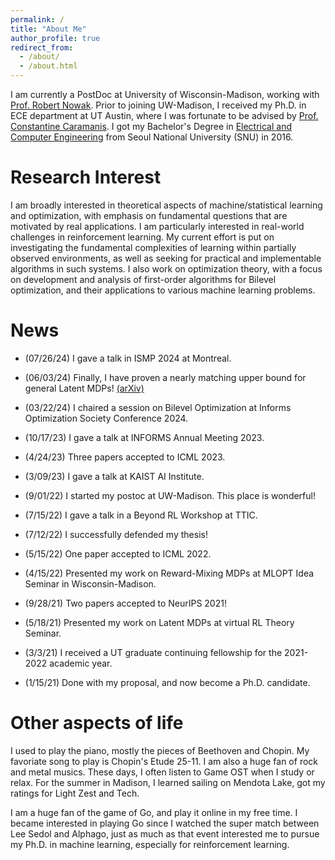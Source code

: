```yaml
---
permalink: /
title: "About Me"
author_profile: true
redirect_from: 
  - /about/
  - /about.html
---
```


I am currently a PostDoc at University of Wisconsin-Madison, working with [Prof. Robert Nowak](https://nowak.ece.wisc.edu/). Prior to joining UW-Madison, I received my Ph.D. in ECE department at UT Austin, where I was fortunate to be advised by [Prof. Constantine Caramanis](http://users.ece.utexas.edu/~cmcaram/constantine_caramanis/Home.html). I got my Bachelor's Degree in [Electrical and Computer Engineering](https://ece.snu.ac.kr/en) from Seoul National University (SNU) in 2016. 



Research Interest
======
I am broadly interested in theoretical aspects of machine/statistical learning and optimization, with emphasis on fundamental questions that are motivated by real applications. I am particularly interested in real-world challenges in reinforcement learning. My current effort is put on investigating the fundamental complexities of learning within partially observed environments, as well as seeking for practical and implementable algorithms in such systems. I also work on optimization theory, with a focus on development and analysis of first-order algorithms for Bilevel optimization, and their applications to various machine learning problems. 

 
News
======
- (07/26/24) I gave a talk in ISMP 2024 at Montreal. 

- (06/03/24) Finally, I have proven a nearly matching upper bound for general Latent MDPs! [(arXiv)](https://arxiv.org/abs/2406.01389)

- (03/22/24) I chaired a session on Bilevel Optimization at Informs Optimization Society Conference 2024.

- (10/17/23) I gave a talk at INFORMS Annual Meeting 2023.

- (4/24/23) Three papers accepted to ICML 2023.

- (3/09/23) I gave a talk at KAIST AI Institute.

- (9/01/22) I started my postoc at UW-Madison. This place is wonderful!

- (7/15/22) I gave a talk in a Beyond RL Workshop at TTIC.

- (7/12/22) I successfully defended my thesis!

- (5/15/22) One paper accepted to ICML 2022.

- (4/15/22) Presented my work on Reward-Mixing MDPs at MLOPT Idea Seminar in Wisconsin-Madison.

- (9/28/21) Two papers accepted to NeurIPS 2021!

- (5/18/21) Presented my work on Latent MDPs at virtual RL Theory Seminar.

- (3/3/21) I received a UT graduate continuing fellowship for the 2021-2022 academic year. 

- (1/15/21) Done with my proposal, and now become a Ph.D. candidate.



Other aspects of life
======
I used to play the piano, mostly the pieces of Beethoven and Chopin. My favoriate song to play is Chopin's Etude 25-11. I am also a huge fan of rock and metal musics. These days, I often listen to Game OST when I study or relax. For the summer in Madison, I learned sailing on Mendota Lake, got my ratings for Light Zest and Tech. 

I am a huge fan of the game of Go, and play it online in my free time. I became interested in playing Go since I watched the super match between Lee Sedol and Alphago, just as much as that event interested me to pursue my Ph.D. in machine learning, especially for reinforcement learning. 